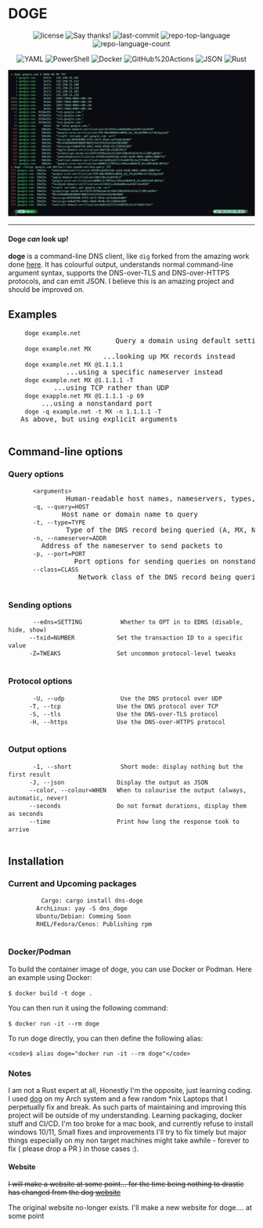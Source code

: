 <h1>DOGE</h1>

<p align="center">
  <img src="https://img.shields.io/github/license/Dj-Codeman/doge?style=flat-square&logo=opensourceinitiative&logoColor=white&color=0080ff" alt="license">
  <img href="https://saythanks.io/to/Dj-Codeman" src="https://img.shields.io/badge/Say%20Thanks-!-1EAEDB.svg" alt="Say thanks!" />
  <img src="https://img.shields.io/github/last-commit/Dj-Codeman/doge?style=flat-square&logo=git&logoColor=white&color=0080ff" alt="last-commit">
  <img src="https://img.shields.io/github/languages/top/Dj-Codeman/doge?style=flat-square&color=0080ff" alt="repo-top-language">
  <img src="https://img.shields.io/github/languages/count/Dj-Codeman/doge?style=flat-square&color=0080ff" alt="repo-language-count">
<p>
<p align="center">
    <img src="https://img.shields.io/badge/YAML-CB171E.svg?style=flat-square&logo=YAML&logoColor=white" alt="YAML">
    <img src="https://img.shields.io/badge/PowerShell-5391FE.svg?style=flat-square&logo=PowerShell&logoColor=white" alt="PowerShell">
    <img src="https://img.shields.io/badge/Docker-2496ED.svg?style=flat-square&logo=Docker&logoColor=white" alt="Docker">
    <img src="https://img.shields.io/badge/GitHub%20Actions-2088FF.svg?style=flat-square&logo=GitHub-Actions&logoColor=white" alt="GitHub%20Actions">
    <img src="https://img.shields.io/badge/JSON-000000.svg?style=flat-square&logo=JSON&logoColor=white" alt="JSON">
    <img src="https://img.shields.io/badge/Rust-000000.svg?style=flat-square&logo=Rust&logoColor=white" alt="Rust">
</p>
  </div>

  <img src="doge-screenshot.jpg" alt="A screenshot of dog making a DNS request">

  <hr>

  <div>
    <h4>Doge <em>can</em> look up!</h4>
    <p><strong>doge</strong> is a command-line DNS client, like <code>dig</code> forked from the amazing work done <a href="https://github.com/ogham/dog">here</a>. It has colourful output, understands normal command-line argument syntax, supports the DNS-over-TLS and DNS-over-HTTPS protocols, and can emit JSON. I believe this is an amazing project and should be improved on.</p>
  </div>

<div>
  <h2>Examples</h2>
  <pre>
    <code>doge example.net</code>                          Query a domain using default settings
    <code>doge example.net MX</code>                       ...looking up MX records instead
    <code>doge example.net MX @1.1.1.1</code>              ...using a specific nameserver instead
    <code>doge example.net MX @1.1.1.1 -T</code>           ...using TCP rather than UDP
    <code>doge exapple.net MX @1.1.1.1 -p 69</code>        ...using a nonstandard port
    <code>doge -q example.net -t MX -n 1.1.1.1 -T</code>   As above, but using explicit arguments
  </pre>

  <h2>Command-line options</h2>
  <div>
    <h3>Query options</h3>
    <pre>
      <code>&lt;arguments&gt;</code>              Human-readable host names, nameservers, types, or classes
      <code>-q, --query=HOST</code>             Host name or domain name to query
      <code>-t, --type=TYPE</code>              Type of the DNS record being queried (A, MX, NS...)
      <code>-n, --nameserver=ADDR</code>        Address of the nameserver to send packets to
      <code>-p, --port=PORT</code>                Port options for sending queries on nonstandard ports
      <code>--class=CLASS</code>                 Network class of the DNS record being queried (IN, CH, HS)
    </pre>
  </div>

  <div>
    <h3>Sending options</h3>
    <pre>
      <code>--edns=SETTING           Whether to OPT in to EDNS (disable, hide, show)
      --txid=NUMBER            Set the transaction ID to a specific value
      -Z=TWEAKS                Set uncommon protocol-level tweaks</code>
    </pre>
  </div>

  <div>
    <h3>Protocol options</h3>
    <pre>
      <code>-U, --udp                Use the DNS protocol over UDP
      -T, --tcp                Use the DNS protocol over TCP
      -S, --tls                Use the DNS-over-TLS protocol
      -H, --https              Use the DNS-over-HTTPS protocol</code>
    </pre>
  </div>

  <div>
    <h3>Output options</h3>
    <pre>
      <code>-1, --short              Short mode: display nothing but the first result
      -J, --json               Display the output as JSON
      --color, --colour=WHEN   When to colourise the output (always, automatic, never)
      --seconds                Do not format durations, display them as seconds
      --time                   Print how long the response took to arrive</code>
    </pre>
  </div>
</div>


  <!-- more options -->

<h2>Installation</h2>
<div>
<h3>Current and Upcoming packages</h3>
    <pre>
        <code>Cargo: cargo install dns-doge
        ArchLinux: yay -S dns_doge
        Ubuntu/Debian: Comming Soon
        RHEL/Fedora/Cenos: Publishing rpm</code>
    </pre>
    
<h3>Docker/Podman</h3>    
    <p>To build the container image of doge, you can use Docker or Podman. Here an example using Docker:</p>
    <code>$ docker build -t doge .</code>
    <p>You can then run it using the following command:</p>
    <code>$ docker run -it --rm doge</code>

  <p>To run doge directly, you can then define the following alias:</p>
  
    <code>$ alias doge="docker run -it --rm doge"</code>

<h3>Notes</h3>
    <p>I am not a Rust expert at all, Honestly I'm the opposite, just learning coding. I used <a href="https://github.com/ogham/dog">dog</a> on my Arch system and a few random *nix Laptops that I perpetually fix and break. As such parts of maintaining and improving this project
    will be outside of my understanding. Learning packaging, docker stuff and CI/CD. I'm too broke for a mac book, and currently refuse to 
    install windows 10/11, Small fixes and improvements I'll try to fix timely but major things especially on my non target machines might
    take awhile - forever to fix ( please drop a PR ) in those cases :). </p>

<h4>Website</h4>
    <p><s> I will make a website at some point... for the time being nothing to drastic has changed from the dog <a href=" https://dns.lookup.dog">website</a>  
    </s></p> 
    <p> The original website no-longer exists. I'll make a new website for doge.... at some point</p>
</div>
